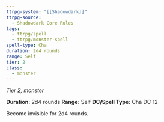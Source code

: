 ```yaml
---
ttrpg-system: "[[Shadowdark]]"
ttrpg-source:
  - Shadowdark Core Rules
tags:
  - ttrpg/spell
  - ttrpg/monster-spell
spell-type: Cha
duration: 2d4 rounds
range: Self
tier: 2
class:
  - monster
---
```

*Tier 2, monster*

**Duration:** 2d4 rounds
**Range:** Self
**DC/Spell Type:** Cha DC 12

Become invisible for 2d4 rounds.
